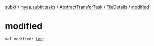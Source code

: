 [subkt](../../../index.md) / [myaa.subkt.tasks](../../index.md) / [AbstractTransferTask](../index.md) / [FileDetails](index.md) / [modified](./modified.md)

# modified

`val modified: `[`Long`](https://kotlinlang.org/api/latest/jvm/stdlib/kotlin/-long/index.html)